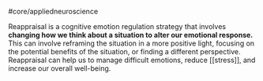 #core/appliedneuroscience 

Reappraisal is a cognitive emotion regulation strategy that involves **changing how we think about a situation to alter our emotional response.** This can involve reframing the situation in a more positive light, focusing on the potential benefits of the situation, or finding a different perspective. Reappraisal can help us to manage difficult emotions, reduce [[stress]], and increase our overall well-being.
